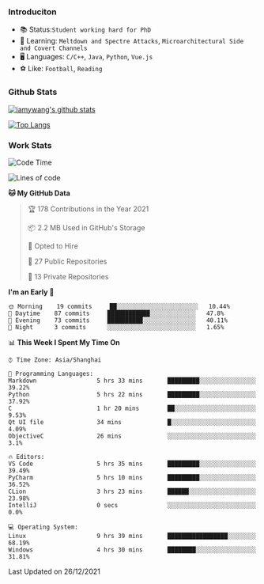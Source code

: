 ### Introduciton

- 📚 Status:`Student working hard for PhD`
- 🔎 Learning: `Meltdown and Spectre Attacks`, `Microarchitectural Side and Covert Channels`
- 🖥️ Languages: `C/C++`, `Java`, `Python`, `Vue.js`
- ⚽ Like: `Football`, `Reading`

### Github Stats

[![iamywang's github stats](https://github-readme-stats.vercel.app/api?username=iamywang&count_private=true&show_icons=true)]()

[![Top Langs](https://github-readme-stats.vercel.app/api/top-langs/?username=iamywang&layout=compact)]()

### Work Stats

<!--START_SECTION:waka-->
![Code Time](http://img.shields.io/badge/Code%20Time-54%20hrs%2038%20mins-blue)

![Lines of code](https://img.shields.io/badge/From%20Hello%20World%20I%27ve%20Written-538%20Thousand%20lines%20of%20code-blue)

**🐱 My GitHub Data** 

> 🏆 178 Contributions in the Year 2021
 > 
> 📦 2.2 MB Used in GitHub's Storage 
 > 
> 💼 Opted to Hire
 > 
> 📜 27 Public Repositories 
 > 
> 🔑 13 Private Repositories  
 > 
**I'm an Early 🐤** 

```text
🌞 Morning    19 commits     ██░░░░░░░░░░░░░░░░░░░░░░░   10.44% 
🌆 Daytime    87 commits     ████████████░░░░░░░░░░░░░   47.8% 
🌃 Evening    73 commits     ██████████░░░░░░░░░░░░░░░   40.11% 
🌙 Night      3 commits      ░░░░░░░░░░░░░░░░░░░░░░░░░   1.65%

```


📊 **This Week I Spent My Time On** 

```text
⌚︎ Time Zone: Asia/Shanghai

💬 Programming Languages: 
Markdown                 5 hrs 33 mins       █████████░░░░░░░░░░░░░░░░   39.22% 
Python                   5 hrs 22 mins       █████████░░░░░░░░░░░░░░░░   37.92% 
C                        1 hr 20 mins        ██░░░░░░░░░░░░░░░░░░░░░░░   9.53% 
Qt UI file               34 mins             █░░░░░░░░░░░░░░░░░░░░░░░░   4.09% 
ObjectiveC               26 mins             ░░░░░░░░░░░░░░░░░░░░░░░░░   3.1%

🔥 Editors: 
VS Code                  5 hrs 35 mins       █████████░░░░░░░░░░░░░░░░   39.49% 
PyCharm                  5 hrs 10 mins       █████████░░░░░░░░░░░░░░░░   36.52% 
CLion                    3 hrs 23 mins       ██████░░░░░░░░░░░░░░░░░░░   23.98% 
IntelliJ                 0 secs              ░░░░░░░░░░░░░░░░░░░░░░░░░   0.0%

💻 Operating System: 
Linux                    9 hrs 39 mins       █████████████████░░░░░░░░   68.19% 
Windows                  4 hrs 30 mins       ████████░░░░░░░░░░░░░░░░░   31.81%

```


 Last Updated on 26/12/2021
<!--END_SECTION:waka-->
